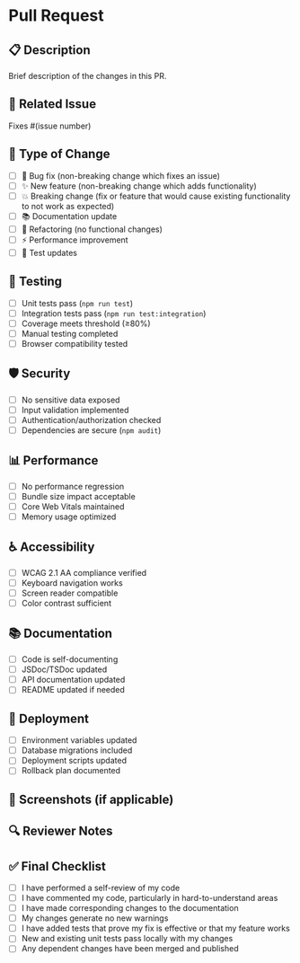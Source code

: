 # Pull Request

## 📋 Description
Brief description of the changes in this PR.

## 🔗 Related Issue
Fixes #(issue number)

## 🧪 Type of Change
- [ ] 🐛 Bug fix (non-breaking change which fixes an issue)
- [ ] ✨ New feature (non-breaking change which adds functionality)
- [ ] 💥 Breaking change (fix or feature that would cause existing functionality to not work as expected)
- [ ] 📚 Documentation update
- [ ] 🔧 Refactoring (no functional changes)
- [ ] ⚡ Performance improvement
- [ ] 🧪 Test updates

## 🧪 Testing
- [ ] Unit tests pass (`npm run test`)
- [ ] Integration tests pass (`npm run test:integration`)
- [ ] Coverage meets threshold (≥80%)
- [ ] Manual testing completed
- [ ] Browser compatibility tested

## 🛡️ Security
- [ ] No sensitive data exposed
- [ ] Input validation implemented
- [ ] Authentication/authorization checked
- [ ] Dependencies are secure (`npm audit`)

## 📊 Performance
- [ ] No performance regression
- [ ] Bundle size impact acceptable
- [ ] Core Web Vitals maintained
- [ ] Memory usage optimized

## ♿ Accessibility
- [ ] WCAG 2.1 AA compliance verified
- [ ] Keyboard navigation works
- [ ] Screen reader compatible
- [ ] Color contrast sufficient

## 📚 Documentation
- [ ] Code is self-documenting
- [ ] JSDoc/TSDoc updated
- [ ] API documentation updated
- [ ] README updated if needed

## 🚀 Deployment
- [ ] Environment variables updated
- [ ] Database migrations included
- [ ] Deployment scripts updated
- [ ] Rollback plan documented

## 📸 Screenshots (if applicable)
<!-- Add screenshots or GIFs demonstrating the changes -->

## 🔍 Reviewer Notes
<!-- Any specific areas you'd like reviewers to focus on -->

## ✅ Final Checklist
- [ ] I have performed a self-review of my code
- [ ] I have commented my code, particularly in hard-to-understand areas
- [ ] I have made corresponding changes to the documentation
- [ ] My changes generate no new warnings
- [ ] I have added tests that prove my fix is effective or that my feature works
- [ ] New and existing unit tests pass locally with my changes
- [ ] Any dependent changes have been merged and published
